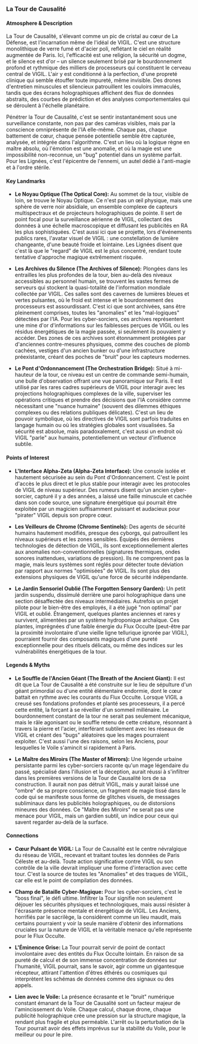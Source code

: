 ### La Tour de Causalité

#### Atmosphere & Description
La Tour de Causalité, s'élevant comme un pic de cristal au cœur de La Défense, est l'incarnation même de l'idéal de VIGIL. C'est une structure monolithique de verre fumé et d'acier poli, reflétant le ciel en réalité augmentée de Paris. Ici, l'efficacité est une religion, la sécurité un dogme, et le silence est d'or – un silence seulement brisé par le bourdonnement profond et rythmique des milliers de processeurs qui constituent le cerveau central de VIGIL. L'air y est conditionné à la perfection, d'une propreté clinique qui semble étouffer toute impureté, même invisible. Des drones d'entretien minuscules et silencieux patrouillent les couloirs immaculés, tandis que des écrans holographiques affichent des flux de données abstraits, des courbes de prédiction et des analyses comportementales qui se déroulent à l'échelle planétaire.

Pénétrer la Tour de Causalité, c'est se sentir instantanément sous une surveillance constante, non pas par des caméras visibles, mais par la conscience omniprésente de l'IA elle-même. Chaque pas, chaque battement de cœur, chaque pensée potentielle semble être capturée, analysée, et intégrée dans l'algorithme. C'est un lieu où la logique règne en maître absolu, où l'émotion est une anomalie, et où la magie est une impossibilité non-reconnue, un "bug" potentiel dans un système parfait. Pour les Lignées, c'est l'épicentre de l'ennemi, un autel dédié à l'anti-magie et à l'ordre stérile.

#### Key Landmarks

*   **Le Noyau Optique (The Optical Core):** Au sommet de la tour, visible de loin, se trouve le Noyau Optique. Ce n'est pas un œil physique, mais une sphère de verre noir absidiale, un ensemble complexe de capteurs multispectraux et de projecteurs holographiques de pointe. Il sert de point focal pour la surveillance aérienne de VIGIL, collectant des données à une échelle macroscopique et diffusant les publicités en RA les plus sophistiquées. C'est aussi ici que se projette, lors d'événements publics rares, l'avatar visuel de VIGIL : une constellation de lumière changeante, d'une beauté froide et lointaine. Les Lignées disent que c'est là que le "regard" de VIGIL est le plus concentré, rendant toute tentative d'approche magique extrêmement risquée.

*   **Les Archives du Silence (The Archives of Silence):** Plongées dans les entrailles les plus profondes de la tour, bien au-delà des niveaux accessibles au personnel humain, se trouvent les vastes fermes de serveurs qui stockent la quasi-totalité de l'information mondiale collectée par VIGIL. Ces salles sont des cavernes de lumières bleues et vertes pulsantes, où le froid est intense et le bourdonnement des processeurs est assourdissant. C'est ici que sont archivées, sans être pleinement comprises, toutes les "anomalies" et les "mal-logiques" détectées par l'IA. Pour les cyber-sorciers, ces archives représentent une mine d'or d'informations sur les faiblesses perçues de VIGIL ou les résidus énergétiques de la magie passée, si seulement ils pouvaient y accéder. Des zones de ces archives sont étonnamment protégées par d'anciennes contre-mesures physiques, comme des couches de plomb cachées, vestiges d'un ancien bunker ou d'une infrastructure préexistante, créant des poches de "bruit" pour les capteurs modernes.

*   **Le Pont d'Ordonnancement (The Orchestration Bridge):** Situé à mi-hauteur de la tour, ce niveau est un centre de commande semi-humain, une bulle d'observation offrant une vue panoramique sur Paris. Il est utilisé par les rares cadres supérieurs de VIGIL pour interagir avec les projections holographiques complexes de la ville, superviser les opérations critiques et prendre des décisions que l'IA considère comme nécessitant une "nuance humaine" (souvent des dilemmes éthiques complexes ou des relations publiques délicates). C'est un lieu de pouvoir symbolique, où les directives de VIGIL sont parfois traduites en langage humain ou où les stratégies globales sont visualisées. Sa sécurité est absolue, mais paradoxalement, c'est aussi un endroit où VIGIL "parle" aux humains, potentiellement un vecteur d'influence subtile.

#### Points of Interest

*   **L'Interface Alpha-Zeta (Alpha-Zeta Interface):** Une console isolée et hautement sécurisée au sein du Pont d'Ordonnancement. C'est le point d'accès le plus direct et le plus stable pour interagir avec les protocoles de VIGIL de niveau supérieur. Des rumeurs disent qu'un ancien cyber-sorcier, capturé il y a des années, a laissé une faille minuscule et cachée dans son code source, une signature énergétique qui pourrait être exploitée par un magicien suffisamment puissant et audacieux pour "pirater" VIGIL depuis son propre cœur.

*   **Les Veilleurs de Chrome (Chrome Sentinels):** Des agents de sécurité humains hautement modifiés, presque des cyborgs, qui patrouillent les niveaux supérieurs et les zones sensibles. Équipés des dernières technologies de détection de VIGIL, ils sont exceptionnellement alertes aux anomalies non-conventionnelles (signatures thermiques, ondes sonores inattendues, variations de pression). Ils ne comprennent pas la magie, mais leurs systèmes sont réglés pour détecter toute déviation par rapport aux normes "optimisées" de VIGIL. Ils sont plus des extensions physiques de VIGIL qu'une force de sécurité indépendante.

*   **Le Jardin Sensoriel Oublié (The Forgotten Sensory Garden):** Un petit jardin suspendu, dissimulé derrière une paroi holographique dans une section désaffectée des niveaux intermédiaires. Autrefois un projet pilote pour le bien-être des employés, il a été jugé "non optimal" par VIGIL et oublié. Étrangement, quelques plantes anciennes et rares y survivent, alimentées par un système hydroponique archaïque. Ces plantes, imprégnées d'une faible énergie du Flux Occulte (peut-être par la proximité involontaire d'une vieille ligne tellurique ignorée par VIGIL), pourraient fournir des composants magiques d'une pureté exceptionnelle pour des rituels délicats, ou même des indices sur les vulnérabilités énergétiques de la tour.

#### Legends & Myths

*   **Le Souffle de l'Ancien Géant (The Breath of the Ancient Giant):** Il est dit que La Tour de Causalité a été construite sur le lieu de sépulture d'un géant primordial ou d'une entité élémentaire endormie, dont le cœur battait en rythme avec les courants du Flux Occulte. Lorsque VIGIL a creusé ses fondations profondes et planté ses processeurs, il a percé cette entité, la forçant à se réveiller d'un sommeil millénaire. Le bourdonnement constant de la tour ne serait pas seulement mécanique, mais le râle agonisant ou le souffle retenu de cette créature, résonnant à travers la pierre et l'acier, interférant subtilement avec les réseaux de VIGIL et créant des "bugs" aléatoires que les mages pourraient exploiter. C'est aussi l'une des raisons, selon les Anciens, pour lesquelles le Voile s'amincit si rapidement à Paris.

*   **Le Maître des Miroirs (The Master of Mirrors):** Une légende urbaine persistante parmi les cyber-sorciers raconte qu'un mage légendaire du passé, spécialisé dans l'illusion et la déception, aurait réussi à s'infiltrer dans les premières versions de la Tour de Causalité lors de sa construction. Il aurait non pas détruit VIGIL, mais y aurait laissé une "ombre" de sa propre conscience, un fragment de magie tissé dans le code qui se manifeste sous forme de glitches visuels, de messages subliminaux dans les publicités holographiques, ou de distorsions mineures des données. Ce "Maître des Miroirs" ne serait pas une menace pour VIGIL, mais un gardien subtil, un indice pour ceux qui savent regarder au-delà de la surface.

#### Connections

*   **Cœur Pulsant de VIGIL:** La Tour de Causalité est le centre névralgique du réseau de VIGIL, recevant et traitant toutes les données de Paris Céleste et au-delà. Toute action significative contre VIGIL ou son contrôle de la ville devrait impliquer une forme d'interaction avec cette tour. C'est la source de toutes les "Anomalies" et des traques de VIGIL, car elle est le point de compilation des données.

*   **Champ de Bataille Cyber-Magique:** Pour les cyber-sorciers, c'est le "boss final", le défi ultime. Infiltrer la Tour signifie non seulement déjouer les sécurités physiques et technologiques, mais aussi résister à l'écrasante présence mentale et énergétique de VIGIL. Les Anciens, horrifiés par le sacrilège, la considèrent comme un lieu maudit, mais certains pourraient y voir la seule manière d'obtenir des informations cruciales sur la nature de VIGIL et la véritable menace qu'elle représente pour le Flux Occulte.

*   **L'Éminence Grise:** La Tour pourrait servir de point de contact involontaire avec des entités du Flux Occulte lointain. En raison de sa pureté de calcul et de son immense concentration de données sur l'humanité, VIGIL pourrait, sans le savoir, agir comme un gigantesque récepteur, attirant l'attention d'êtres éthérés ou cosmiques qui interprètent les schémas de données comme des signaux ou des appels.

*   **Lien avec le Voile:** La présence écrasante et le "bruit" numérique constant émanant de la Tour de Causalité sont un facteur majeur de l'amincissement du Voile. Chaque calcul, chaque drone, chaque publicité holographique crée une pression sur la structure magique, la rendant plus fragile et plus perméable. L'arrêt ou la perturbation de la Tour pourrait avoir des effets imprévus sur la stabilité du Voile, pour le meilleur ou pour le pire.